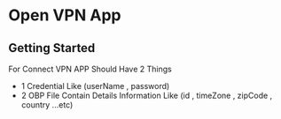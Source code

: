 # Open VPN App

## Getting Started

For Connect VPN APP Should Have 2 Things
- 1 Credential Like (userName , password)
- 2 OBP File Contain Details Information Like (id , timeZone , zipCode , country ...etc)